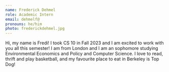 ```yaml
---
name: Frederick Dehmel
role: Academic Intern
email: dehmelf@
pronouns: he/him
photo: frederickdehmel.jpg
---
```

Hi, my name is Fredi! I took CS 10 in Fall 2023 and I am excited to work with you all this semester! I am from London and I am an sophomore studying Environmental Economics and Policy and Computer Science. I love to read, thrift and play basketball, and my favourite place to eat in Berkeley is Top Dog!
